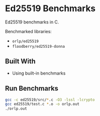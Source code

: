 # Ed25519 Benchmarks

Ed25519 benchmarks in C.

Benchmarked libraries:

- `orlp/ed25519`
- `floodberry/ed25519-donna`

## Built With

- Using built-in benchmarks

## Run Benchmarks

```bash
gcc -c ed25519/src/*.c -O3 -lssl -lcrypto
gcc ed25519/test.c *.o -o orlp.out
./orlp.out
```
